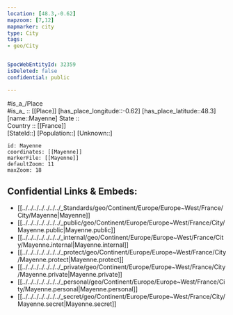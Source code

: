 ```yaml
---
location: [48.3,-0.62] 
mapzoom: [7,12] 
mapmarker: city 
type: City
tags:
- geo/City


SpocWebEntityId: 32359
isDeleted: false
confidential: public

---
```

#is_a_/Place  
#is_a_ :: [[Place]] 
[has_place_longitude::-0.62] 
[has_place_latitude::48.3] 
[name::Mayenne] 
State ::  
Country :: [[France]]  
[StateId::] 
[Population::] 
[Unknown::] 


```leaflet
id: Mayenne
coordinates: [[Mayenne]] 
markerFile: [[Mayenne]] 
defaultZoom: 11 
maxZoom: 18
```


## Confidential Links & Embeds: 
- [[../../../../../../../_Standards/geo/Continent/Europe/Europe~West/France/City/Mayenne|Mayenne]] 
- [[../../../../../../../_public/geo/Continent/Europe/Europe~West/France/City/Mayenne.public|Mayenne.public]] 
- [[../../../../../../../_internal/geo/Continent/Europe/Europe~West/France/City/Mayenne.internal|Mayenne.internal]] 
- [[../../../../../../../_protect/geo/Continent/Europe/Europe~West/France/City/Mayenne.protect|Mayenne.protect]] 
- [[../../../../../../../_private/geo/Continent/Europe/Europe~West/France/City/Mayenne.private|Mayenne.private]] 
- [[../../../../../../../_personal/geo/Continent/Europe/Europe~West/France/City/Mayenne.personal|Mayenne.personal]] 
- [[../../../../../../../_secret/geo/Continent/Europe/Europe~West/France/City/Mayenne.secret|Mayenne.secret]] 

